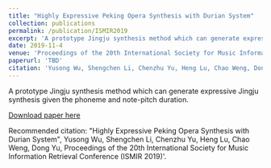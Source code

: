 ```yaml
---
title: "Highly Expressive Peking Opera Synthesis with Durian System"
collection: publications
permalink: /publication/ISMIR2019
excerpt: 'A prototype Jingju synthesis method which can generate expressive Jingju synthesis given the phoneme and note-pitch duration.'
date: 2019-11-4
venue: 'Proceedings of the 20th International Society for Music Information Retrieval Conference (ISMIR 2019)'
paperurl: 'TBD'
citation: 'Yusong Wu, Shengchen Li, Chenzhu Yu, Heng Lu, Chao Weng, Dong Yu (2019). "Highly Expressive Peking Opera Synthesis with Durian System" <i>Proceedings of the 20th International Society for Music Information Retrieval Conference (ISMIR 2019)</i>.'
---
```

A prototype Jingju synthesis method which can generate expressive Jingju synthesis given the phoneme and note-pitch duration.

[Download paper here]()

Recommended citation: "Highly Expressive Peking Opera Synthesis with Durian System", Yusong Wu, Shengchen Li, Chenzhu Yu, Heng Lu, Chao Weng, Dong Yu, Proceedings of the 20th International Society for Music Information Retrieval Conference (ISMIR 2019)'.